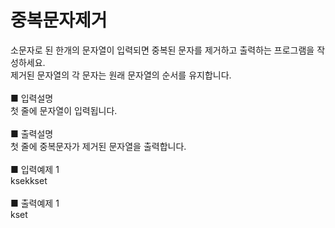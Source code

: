 # 중복문자제거
소문자로 된 한개의 문자열이 입력되면 중복된 문자를 제거하고 출력하는 프로그램을 작성하세요.<br>
제거된 문자열의 각 문자는 원래 문자열의 순서를 유지합니다.<br>
<br>
■ 입력설명<br>
첫 줄에 문자열이 입력됩니다.<br>
<br>
■ 출력설명<br>
첫 줄에 중복문자가 제거된 문자열을 출력합니다.<br>
<br>
■ 입력예제 1<br>
ksekkset<br>
<br>
■ 출력예제 1<br>
kset
